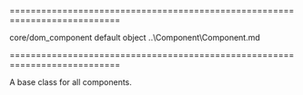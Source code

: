 <!--**
/*-------------------------------------------
    Auto-generated file. Do not modify.
-------------------------------------------

**-->
===========================================================================
<!--hidden--><!--/hidden-->
<!--module-->core/dom_component<!--/module-->
<!--export-->default<!--/export-->
<!--type-->object<!--/type-->
<!--inherits-->..\Component\Component.md<!--/inherits-->
===========================================================================

<!--shortDescription-->
A base class for all components.
<!--/shortDescription-->

<!--fullDescription-->

<!--/fullDescription-->